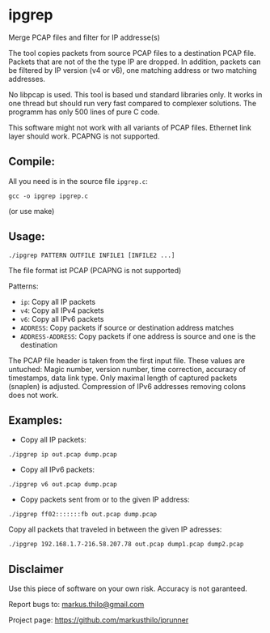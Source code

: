 # ipgrep
Merge PCAP files and filter for IP addresse(s)

The tool copies packets from source PCAP files to a destination PCAP file.
Packets that are not of the the type IP are dropped. In addition, packets can
be filtered by IP version (v4 or v6), one matching address or two matching addresses.

No libpcap is used. This tool is based und standard libraries only.
It works in one thread but should run very fast compared to complexer solutions.
The programm has only 500 lines of pure C code.

This software might not work with all variants of PCAP files. Ethernet link layer should work.
PCAPNG is not supported.

## Compile:
All you need is in the source file ```ipgrep.c```:
```
gcc -o ipgrep ipgrep.c
```
(or use make)

## Usage:
```
./ipgrep PATTERN OUTFILE INFILE1 [INFILE2 ...]
```
The file format ist PCAP (PCAPNG is not supported)

Patterns:
- ```ip```: Copy all IP packets
- ```v4```: Copy all IPv4 packets
- ```v6```: Copy all IPv6 packets
- ```ADDRESS```: Copy packets if source or destination address matches
- ```ADDRESS-ADDRESS```: Copy packets if one address is source and one is the destination

The PCAP file header is taken from the first input file. These values are untuched:
Magic number, version number, time correction, accuracy of timestamps, data link type.
Only maximal length of captured packets (snaplen) is adjusted.
Compression of IPv6 addresses removing colons does not work.

## Examples:
- Copy all IP packets:
```
./ipgrep ip out.pcap dump.pcap
```
- Copy all IPv6 packets:
```
./ipgrep v6 out.pcap dump.pcap
```
- Copy packets sent from or to the given IP address:
```
./ipgrep ff02:::::::fb out.pcap dump.pcap
```
Copy all packets that traveled in between the given IP adresses:
```
./ipgrep 192.168.1.7-216.58.207.78 out.pcap dump1.pcap dump2.pcap
```

## Disclaimer
Use this piece of software on your own risk. Accuracy is not garanteed.

Report bugs to: markus.thilo@gmail.com

Project page: https://github.com/markusthilo/iprunner
